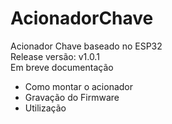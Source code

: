 # AcionadorChave
Acionador Chave baseado no ESP32  
Release versão: v1.0.1  
Em breve documentação  
- Como montar o acionador  
- Gravação do Firmware  
- Utilização  
